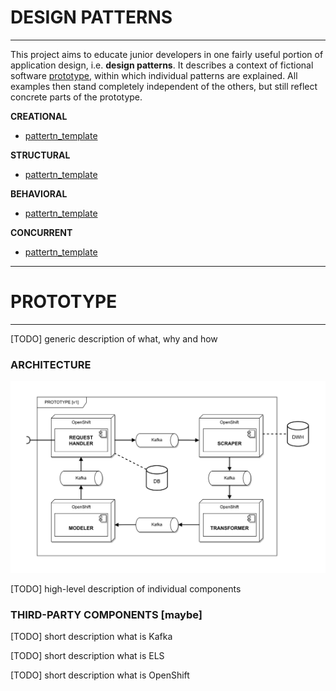 # DESIGN PATTERNS

---

This project aims to educate junior developers in one fairly useful portion of application design, i.e. **design patterns**.
It describes a context of fictional software [prototype](#prototype), within which individual patterns are explained.
All examples then stand completely independent of the others, but still reflect concrete parts of the prototype. 

**CREATIONAL**
- [pattertn_template](./pattern_template)

**STRUCTURAL**
- [pattertn_template](./pattern_template)

**BEHAVIORAL**
- [pattertn_template](./pattern_template)

**CONCURRENT**
- [pattertn_template](./pattern_template)

---

# PROTOTYPE

---

[TODO] generic description of what, why and how

### ARCHITECTURE

![prototype-architecture](./prototype-architecture.svg)

[TODO] high-level description of individual components

### THIRD-PARTY COMPONENTS [maybe]

[TODO] short description what is Kafka

[TODO] short description what is ELS

[TODO] short description what is OpenShift
